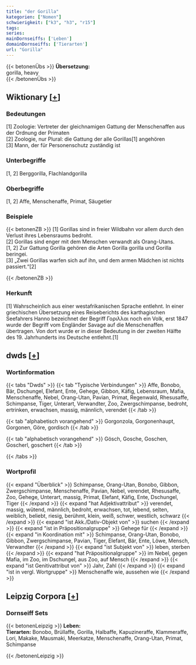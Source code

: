 ```yaml
---
title: "der Gorilla"
kategorien: ["Nomen"]
schwierigkeit: ["k3", "h3", "r15"]
tags:
series:
mainDornseiffs: ['Leben']
domainDornseiffs: ['Tierarten']
url: "Gorilla"
---
```


{{< betonenÜbs >}}
**Übersetzung:**  
gorilla, heavy  
{{< /betonenÜbs >}}

## Wiktionary [[+](https://de.wiktionary.org/wiki/Gorilla)]

### Bedeutungen
[1] Zoologie: Vertreter der gleichnamigen Gattung der Menschenaffen aus der Ordnung der Primaten  
[2] Zoologie, nur Plural: die Gattung der alle Gorillas[1] angehören  
[3] Mann, der für Personenschutz zuständig ist  

### Unterbegriffe
[1, 2] Berggorilla, Flachlandgorilla  

### Oberbegriffe
[1, 2] Affe, Menschenaffe, Primat, Säugetier  

### Beispiele
{{< betonenZB >}}
[1] Gorillas sind in freier Wildbahn vor allem durch den Verlust ihres Lebensraums bedroht.  
[2] Gorillas sind enger mit dem Menschen verwandt als Orang-Utans.  
[1, 2] Zur Gattung Gorilla gehören die Arten Gorilla gorilla und Gorilla beringei.  
[3] „Zwei Gorillas warfen sich auf ihn, und dem armen Mädchen ist nichts passiert.“[2]  

{{< /betonenZB >}}
### Herkunft
[1] Wahrscheinlich aus einer westafrikanischen Sprache entlehnt. In einer griechischen Übersetzung eines Reiseberichts des karthagischen Seefahrers Hanno bezeichnet der Begriff Γοριλλαι noch ein Volk, erst 1847 wurde der Begriff vom Engländer Savage auf die Menschenaffen übertragen. Von dort wurde er in dieser Bedeutung in der zweiten Hälfte des 19. Jahrhunderts ins Deutsche entlehnt.[1]  



## dwds [[+](https://www.dwds.de/wb/Gorilla)]

### Wortinformation
{{< tabs "Dwds" >}}
{{< tab "Typische Verbindungen" >}}
Affe, Bonobo, Bär, Dschungel, Elefant, Ente, Gehege, Gibbon, Käfig, Lebensraum, Mafia, Menschenaffe, Nebel, Orang-Utan, Pavian, Primat, Regenwald, Rhesusaffe, Schimpanse, Tiger, Unterart, Verwandter, Zoo, Zwergschimpanse, bedroht, ertrinken, erwachsen, massig, männlich, verendet
{{< /tab >}}

{{< tab "alphabetisch vorangehend" >}}
Gorgonzola, Gorgonenhaupt, Gorgonen, Göre, gordisch
{{< /tab >}}

{{< tab "alphabetisch vorangehend" >}}
Gösch, Gosche, Goschen, Goscherl, goschert
{{< /tab >}}

{{< /tabs >}}

### Wortprofil
{{< expand "Überblick" >}} Schimpanse, Orang-Utan, Bonobo, Gibbon, Zwergschimpanse, Menschenaffe, Pavian, Nebel, verendet, Rhesusaffe, Zoo, Gehege, Unterart, massig, Primat, Elefant, Käfig, Ente, Dschungel, Tiger {{< /expand >}}
{{< expand "hat Adjektivattribut" >}} verendet, massig, wütend, männlich, bedroht, erwachsen, tot, lebend, selten, weiblich, beliebt, riesig, berühmt, klein, weiß, schwer, westlich, schwarz {{< /expand >}}
{{< expand "ist Akk./Dativ-Objekt von" >}} suchen {{< /expand >}}
{{< expand "ist in Präpositionalgruppe" >}} Gehege für {{< /expand >}}
{{< expand "in Koordination mit" >}} Schimpanse, Orang-Utan, Bonobo, Gibbon, Zwergschimpanse, Pavian, Tiger, Elefant, Bär, Ente, Löwe, Mensch, Verwandter {{< /expand >}}
{{< expand "ist Subjekt von" >}} leben, sterben {{< /expand >}}
{{< expand "hat Präpositionalgruppe" >}} im Nebel, gegen Mafia, im Zoo, im Dschungel, aus Zoo, auf Mensch {{< /expand >}}
{{< expand "ist Genitivattribut von" >}} Jahr, Zahl {{< /expand >}}
{{< expand "ist in vergl. Wortgruppe" >}} Menschenaffe wie, aussehen wie {{< /expand >}}

## Leipzig Corpora [[+](https://corpora.uni-leipzig.de/en/res?word=Gorilla&corpusId=deu_newscrawl-public_2018)]

### Dornseiff Sets
{{< betonenLeipzig >}}
**Leben:**  
**Tierarten:** Bonobo, Brüllaffe, Gorilla, Halbaffe, Kapuzineraffe, Klammeraffe, Lori, Makake, Mausmaki, Meerkatze, Menschenaffe, Orang-Utan, Primat, Schimpanse  

{{< /betonenLeipzig >}}
